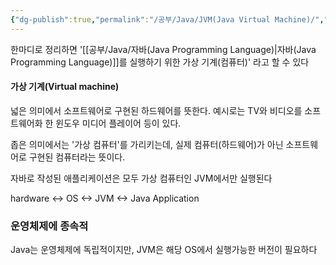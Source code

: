 ```yaml
---
{"dg-publish":true,"permalink":"/공부/Java/JVM(Java Virtual Machine)/","dgPassFrontmatter":true}
---
```



한마디로 정리하면 '[[공부/Java/자바(Java Programming Language)\|자바(Java Programming Language)]]를 실행하기 위한 가상 기계(컴퓨터)' 라고 할 수 있다

#### 가상 기계(Virtual machine)
넓은 의미에서 소프트웨어로 구현된 하드웨어를 뜻한다. 예시로는 TV와 비디오를 소프트웨어화 한 윈도우 미디어 플레이어 등이 있다.

좁은 의미에서는 '가상 컴퓨터'를 가리키는데, 실제 컴퓨터(하드웨어)가 아닌 소프트웨어로 구현된 컴퓨터라는 뜻이다.

자바로 작성된 애플리케이션은 모두 가상 컴퓨터인 JVM에서만 실행된다

hardware <-> OS <-> JVM <-> Java Application

### 운영체제에 종속적
Java는 운영체제에 독립적이지만, JVM은 해당 OS에서 실행가능한 버전이 필요하다